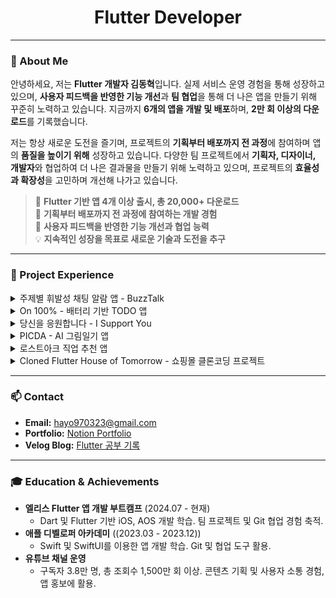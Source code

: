 <h1 align="center">Flutter Developer</h1>

---

### 📝 About Me

안녕하세요, 저는 **Flutter 개발자 김동혁**입니다. 실제 서비스 운영 경험을 통해 성장하고 있으며, **사용자 피드백을 반영한 기능 개선**과 **팀 협업**을 통해 더 나은 앱을 만들기 위해 꾸준히 노력하고 있습니다. 지금까지 **6개의 앱을 개발 및 배포**하며, **2만 회 이상의 다운로드**를 기록했습니다.

저는 항상 새로운 도전을 즐기며, 프로젝트의 **기획부터 배포까지 전 과정**에 참여하며 앱의 **품질을 높이기 위해** 성장하고 있습니다. 다양한 팀 프로젝트에서 **기획자, 디자이너, 개발자**와 협업하여 더 나은 결과물을 만들기 위해 노력하고 있으며, 프로젝트의 **효율성과 확장성**을 고민하며 개선해 나가고 있습니다.

> 📱 **Flutter 기반 앱 4개 이상 출시, 총 20,000+ 다운로드**  
> 💼 **기획부터 배포까지 전 과정에 참여하는 개발 경험**  
> 🚀 **사용자 피드백을 반영한 기능 개선과 협업 능력**  
> 💡 **지속적인 성장을 목표로 새로운 기술과 도전을 추구**

---

### 💼 Project Experience

<details>
  <summary> 주제별 휘발성 채팅 알람 앱 - BuzzTalk</summary>
  
  - **주제:** 엘리스 Flutter 앱 개발 트랙 1차 팀 프로젝트
  - **핵심 기능:** 기기 알림 예약 및 취소, 라우팅 적용, 채팅방 목록 로딩, 실시간 채팅 구현
  - **기술 스택:** `Flutter`, `Dart`, `socket_io_client`, `go_router`, `provider`
  - **배운 점:** 백엔드와 협업하며 API 사용, Git 컨벤션 및 협업 과정에서 아키텍처와 상태관리에 대한 고민과 실전 적용

  - **🔗 Links:**
    - [GitHub Repository](https://github.com/hyeok3013/BuzzTalk)
</details>

<details>
  <summary> On 100% - 배터리 기반 TODO 앱</summary>
  
  - **주제:** 배터리가 100%일 때만 To-Do 리스트 작성 가능
  - **핵심 기능:** 배터리 추적, TODO 기능, 남은 TODO 개수 앱 아이콘 표시
  - **기술 스택:** `MVVM`, `Flutter`, `battery_plus`, `Local_notification`, `isar`
  - **배운 점:** provider와 riverpod의 차이점 이해, 다양한 기기에서 일관성 있는 UI 구현, 출시 전 테스트의 중요성 깨달음

  - **🔗 Links:**
    - [GitHub Repository](https://github.com/hyeok3013/battery-todo)
    - [Google Play Store](https://play.google.com/store/apps/details?id=com.hayo.battery_todo)
    - [App Store](https://apps.apple.com/sa/app/on-100/id6621208723)
</details>

<details>
  <summary> 당신을 응원합니다 - I Support You</summary>
  
  - **주제:** 유튜브 채널을 통한 마케팅과 앱 기능 개발
  - **핵심 기능:** 응원 메세지 랜덤 출력, TODO 기능 추가
  - **기술 스택:** `Flutter`, `Hive`, `Dart`, `SetState`
  - **배운 점:** 앱스토어 리젝 과정을 겪으며 HIG 이해, 마케팅의 중요성 체감

  - **🔗 Links:**
    - [GitHub Repository](https://github.com/hyeok3013/I-Support-you)
    - [Google Play Store](https://play.google.com/store/apps/details?id=com.todaysummary.i_support_you)
    - [App Store](https://apps.apple.com/us/app/당신을-응원합니다/id1639833605)
</details>

<details>
  <summary> PICDA - AI 그림일기 앱</summary>
  
  - **주제:** AI가 일기를 그림으로 변환해주는 앱
  - **핵심 기능:** 감정 선택, 일기 작성, AI 그림 생성, 데이터 백업
  - **기술 스택:** `SwiftUI`, `ChatGPT`, `dall-e`, `TCA`
  - **배운 점:** AI 활용과 기획의 중요성 깨달음, 팀 협업과 스프린트 방식 개발 경험

  - **🔗 Links:**
    - [GitHub Repository](https://github.com/DeveloperAcademy-POSTECH/MacC-Team7-FallWin)
    - [App Store](https://apps.apple.com/kr/app/picda/id6470206073)
</details>

<details>
  <summary> 로스트아크 직업 추천 앱</summary>
  
  - **주제:** 로스트아크 게임 직업 추천 앱
  - **핵심 기능:** 직업 추천 기능, 자연스러운 광고 삽입, 다국어 지원
  - **기술 스택:** `Flutter`, `Dart`, `SetState`, `i18n`
  - **배운 점:** 수익화 경험, 사용자 피드백 기반 유지보수 및 업데이트 경험

  - **🔗 Links:**
    - [GitHub Repository](https://github.com/hyeok3013/LostArk_Class_Test)
    - [Google Play Store](https://play.google.com/store/apps/details?id=com.lostark_class_test)
</details>

<details>
  <summary> Cloned Flutter House of Tomorrow - 쇼핑몰 클론코딩 프로젝트</summary>
  
  - **주제:** MVVM 아키텍처와 Provider 사용, API 연동 및 다국어 지원, 반응형 UI 구현
  - **핵심 기능:** 
      - 쇼핑몰 리스트 게시
      - API 연동 및 다국어 지원
      - 디자인 시스템을 활용한 다양한 UI 컴포넌트 개발
  - **기술 스택:** `Flutter`, `Dart`, `MVVM`, `Provider`, `Riverpod`, `Dio`, `intl`, `localization`
  - **배운 점:** 
      - 유지보수와 확장성을 고려한 프로젝트 구조 설계
      - Dio를 통한 HTTP 통신 학습
      - 디자인 시스템 적용과 다국어 지원 방법 학습

  - **🔗 Links:**
    - [GitHub Repository](https://github.com/hyeok3013/-Cloned-Flutter-House-of-Tomorrow)
</details>

---

### 📫 Contact

- **Email:** hayo970323@gmail.com
- **Portfolio:** [Notion Portfolio](https://alert-mint-c7e.notion.site/Hayo-e01239da547a433aa4f3a2c870eebe34?pvs=4)
- **Velog Blog:** [Flutter 공부 기록](https://velog.io/@hayo_dev)

---

### 🎓 Education & Achievements

- **엘리스 Flutter 앱 개발 부트캠프** (2024.07 - 현재)
    - Dart 및 Flutter 기반 iOS, AOS 개발 학습. 팀 프로젝트 및 Git 협업 경험 축적.
- **애플 디벨로퍼 아카데미** ((2023.03 - 2023.12))
    - Swift 및 SwiftUI를 이용한 앱 개발 학습. Git 및 협업 도구 활용.
- **유튜브 채널 운영** 
    - 구독자 3.8만 명, 총 조회수 1,500만 회 이상. 콘텐츠 기획 및 사용자 소통 경험, 앱 홍보에 활용.
